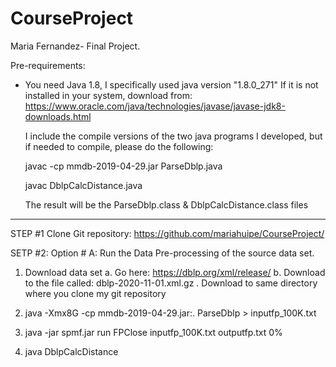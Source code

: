 # CourseProject

Maria Fernandez- Final Project. 

Pre-requirements:

- You need Java 1.8, I specifically used java version "1.8.0_271"
  If it is not installed in your system, download from:
  https://www.oracle.com/java/technologies/javase/javase-jdk8-downloads.html

  I include the compile versions of the two java programs I developed, but if needed to compile, please do the following:

  javac -cp mmdb-2019-04-29.jar ParseDblp.java

  javac DblpCalcDistance.java

  The result will be the ParseDblp.class  & DblpCalcDistance.class files

**************************************************************************************************************************

STEP #1 Clone Git repository: https://github.com/mariahuipe/CourseProject/

SETP #2: 
  Option # A: Run the Data Pre-processing of the source data set.
  1. Download data set 
       a. Go here: https://dblp.org/xml/release/
       b. Download to the file called: 	dblp-2020-11-01.xml.gz . Download to same directory where you clone my git repository
       

  1. java -Xmx8G -cp mmdb-2019-04-29.jar:. ParseDblp    > inputfp_100K.txt
  2. java -jar spmf.jar run FPClose inputfp_100K.txt outputfp.txt 0%
  3. java DblpCalcDistance
